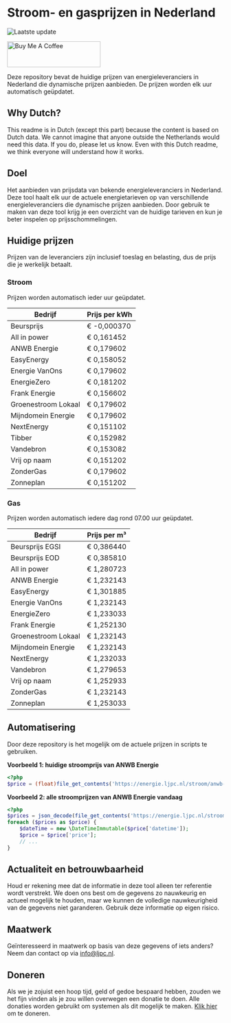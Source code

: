 # Stroom- en gasprijzen in Nederland

![Laatste update](https://img.shields.io/badge/laatste%20update-2024--10--13%2003%3A00%20CET-brightgreen)

<a href="https://www.buymeacoffee.com/Lars-" target="_blank"><img src="https://cdn.buymeacoffee.com/buttons/v2/default-orange.png" alt="Buy Me A Coffee" height="60" style="height: 60px !important;width: 217px !important;" ></a>

Deze repository bevat de huidige prijzen van energieleveranciers in Nederland die dynamische prijzen aanbieden. De prijzen worden elk uur automatisch geüpdatet.

## Why Dutch?

This readme is in Dutch (except this part) because the content is based on Dutch data. We cannot imagine that anyone outside the Netherlands would need this data. If you do, please let us know. Even with this Dutch readme, we think
everyone will understand how it works.

## Doel

Het aanbieden van prijsdata van bekende energieleveranciers in Nederland. Deze tool haalt elk uur de actuele energietarieven op van verschillende energieleveranciers die dynamische prijzen aanbieden. Door gebruik te maken van deze tool
krijg je een overzicht van de huidige tarieven en kun je beter inspelen op prijsschommelingen.

## Huidige prijzen

Prijzen van de leveranciers zijn inclusief toeslag en belasting, dus de prijs die je werkelijk betaalt.

### Stroom

Prijzen worden automatisch ieder uur geüpdatet.

 Bedrijf | Prijs per kWh 
---------|---------------
Beursprijs | € -0,000370
All in power | € 0,161452
ANWB Energie | € 0,179602
EasyEnergy | € 0,158052
Energie VanOns | € 0,179602
EnergieZero | € 0,181202
Frank Energie | € 0,156602
Groenestroom Lokaal | € 0,179602
Mijndomein Energie | € 0,179602
NextEnergy | € 0,151102
Tibber | € 0,152982
Vandebron | € 0,153082
Vrij op naam | € 0,151202
ZonderGas | € 0,179602
Zonneplan | € 0,151202


### Gas

Prijzen worden automatisch iedere dag rond 07.00 uur geüpdatet.

 Bedrijf | Prijs per m³ 
---------|--------------
Beursprijs EGSI | € 0,386440
Beursprijs EOD | € 0,385810
All in power | € 1,280723
ANWB Energie | € 1,232143
EasyEnergy | € 1,301885
Energie VanOns | € 1,232143
EnergieZero | € 1,233033
Frank Energie | € 1,252130
Groenestroom Lokaal | € 1,232143
Mijndomein Energie | € 1,232143
NextEnergy | € 1,232033
Vandebron | € 1,279653
Vrij op naam | € 1,252933
ZonderGas | € 1,232143
Zonneplan | € 1,253033


## Automatisering

Door deze repository is het mogelijk om de actuele prijzen in scripts te gebruiken.

**Voorbeeld 1: huidige stroomprijs van ANWB Energie**

```php
<?php
$price = (float)file_get_contents('https://energie.ljpc.nl/stroom/anwb-energie-nu.txt');

```

**Voorbeeld 2: alle stroomprijzen van ANWB Energie vandaag**

```php
<?php
$prices = json_decode(file_get_contents('https://energie.ljpc.nl/stroom/all-in-power-vandaag.json'),true);
foreach ($prices as $price) {
    $dateTime = new \DateTimeImmutable($price['datetime']);
    $price = $price['price'];
    // ...
}
```

## Actualiteit en betrouwbaarheid

Houd er rekening mee dat de informatie in deze tool alleen ter referentie wordt verstrekt. We doen ons best om de gegevens zo nauwkeurig en actueel mogelijk te houden, maar we kunnen de volledige nauwkeurigheid van de gegevens niet
garanderen. Gebruik deze informatie op eigen risico.

## Maatwerk

Geïnteresseerd in maatwerk op basis van deze gegevens of iets anders? Neem dan contact op
via [info@ljpc.nl](mailto:info@ljpc.nl?subject=Energie%20prijzen).

## Doneren

Als we je zojuist een hoop tijd, geld of gedoe bespaard hebben, zouden we het fijn vinden als je zou willen overwegen een
donatie te doen. Alle donaties worden gebruikt om systemen als dit mogelijk te
maken. [Klik hier](https://www.buymeacoffee.com/Lars-) om te doneren.
